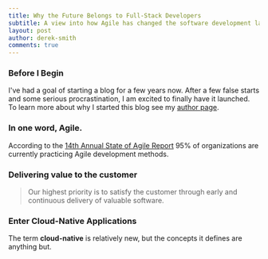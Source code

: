 ```yaml
---
title: Why the Future Belongs to Full-Stack Developers
subtitle: A view into how Agile has changed the software development landscape
layout: post
author: derek-smith
comments: true
---
```


### Before I Begin

I've had a goal of starting a blog for a few years now.  After a few false 
starts and some serious procrastination, I am excited to finally have it launched.
To learn more about why I started this blog see my [author page](/authors/derek-smith).


### In one word, Agile.

According to the [14th Annual State of Agile Report](https://stateofagile.com/) 95% of organizations
are currently practicing Agile development methods.  

### Delivering value to the customer

> Our highest priority is to satisfy the customer
> through early and continuous delivery of valuable software.

### Enter Cloud-Native Applications

The term **cloud-native** is relatively new, but the concepts it defines are anything but.    
